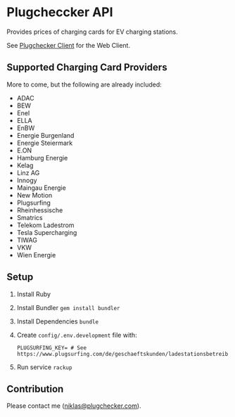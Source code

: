 # Plugcheccker API

Provides prices of charging cards for EV charging stations.

See [Plugchecker Client](https://github.com/hoenic07/plugchecker-client) for the Web Client.

## Supported Charging Card Providers

More to come, but the following are already included:

- ADAC
- BEW
- Enel
- ELLA
- EnBW
- Energie Burgenland
- Energie Steiermark
- E.ON
- Hamburg Energie
- Kelag
- Linz AG
- Innogy
- Maingau Energie
- New Motion
- Plugsurfing
- Rheinhessische
- Smatrics
- Telekom Ladestrom
- Tesla Supercharging
- TIWAG
- VKW
- Wien Energie

## Setup

1. Install Ruby
2. Install Bundler `gem install bundler`
3. Install Dependencies `bundle`
4. Create `config/.env.development` file with:
  
    ```
    PLUGSURFING_KEY= # See https://www.plugsurfing.com/de/geschaeftskunden/ladestationsbetreiber.html
    ```
5. Run service `rackup`


## Contribution

Please contact me (niklas@plugchecker.com).

